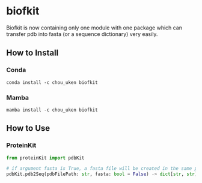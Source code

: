 # biofkit
Biofkit is now containing only one module with one package which can transfer pdb into fasta (or a sequence dictionary) very easily. 

## How to Install
### Conda
```console
conda install -c chou_uken biofkit
```
### Mamba
``` 
mamba install -c chou_uken biofkit
```

## How to Use
### ProteinKit
```python
from proteinKit import pdbKit

# if argument fasta is True, a fasta file will be created in the same path as the pdb file.
pdbKit.pdb2Seq(pdbFilePath: str, fasta: bool = False) -> dict[str, str]
```
